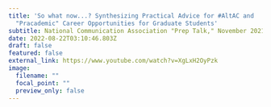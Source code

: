 ```yaml
---
title: 'So what now...? Synthesizing Practical Advice for #AltAC and
  "Pracademic" Career Opportunities for Graduate Students'
subtitle: National Communication Association "Prep Talk," November 2021
date: 2022-08-22T03:10:46.803Z
draft: false
featured: false
external_link: https://www.youtube.com/watch?v=XgLxH2OyPzk
image:
  filename: ""
  focal_point: ""
  preview_only: false
---
```

